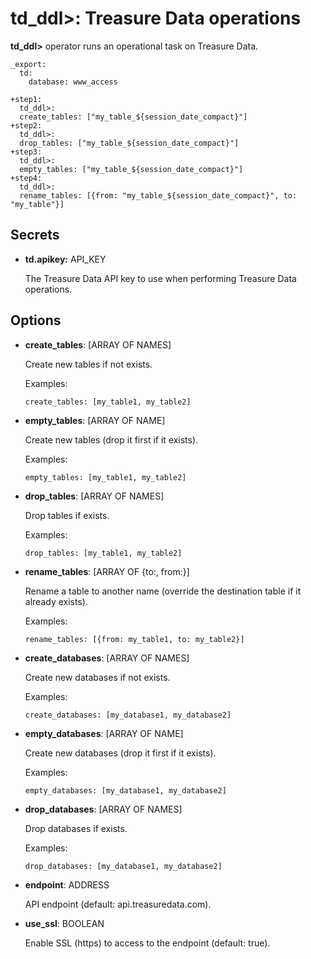 # td_ddl>: Treasure Data operations

**td_ddl>** operator runs an operational task on Treasure Data.

    _export:
      td:
        database: www_access

    +step1:
      td_ddl>:
      create_tables: ["my_table_${session_date_compact}"]
    +step2:
      td_ddl>:
      drop_tables: ["my_table_${session_date_compact}"]
    +step3:
      td_ddl>:
      empty_tables: ["my_table_${session_date_compact}"]
    +step4:
      td_ddl>:
      rename_tables: [{from: "my_table_${session_date_compact}", to: "my_table"}]

## Secrets

* **td.apikey:** API_KEY

  The Treasure Data API key to use when performing Treasure Data operations.

## Options

* **create_tables**: [ARRAY OF NAMES]

  Create new tables if not exists.

  Examples:

  ```
  create_tables: [my_table1, my_table2]
  ```


* **empty_tables**: [ARRAY OF NAME]

  Create new tables (drop it first if it exists).

  Examples:

  ```
  empty_tables: [my_table1, my_table2]
  ```


* **drop_tables**: [ARRAY OF NAMES]

  Drop tables if exists.

  Examples:

  ```
  drop_tables: [my_table1, my_table2]
  ```

* **rename_tables**: [ARRAY OF {to:, from:}]

  Rename a table to another name (override the destination table if it already exists).

  Examples:

  ```
  rename_tables: [{from: my_table1, to: my_table2}]
  ```

* **create_databases**: [ARRAY OF NAMES]

  Create new databases if not exists.

  Examples:

  ```
  create_databases: [my_database1, my_database2]
  ```

* **empty_databases**: [ARRAY OF NAME]

  Create new databases (drop it first if it exists).

  Examples:

  ```
  empty_databases: [my_database1, my_database2]
  ```

* **drop_databases**: [ARRAY OF NAMES]

  Drop databases if exists.

  Examples:

  ```
  drop_databases: [my_database1, my_database2]
  ```

* **endpoint**: ADDRESS

  API endpoint (default: api.treasuredata.com).

* **use_ssl**: BOOLEAN

  Enable SSL (https) to access to the endpoint (default: true).

